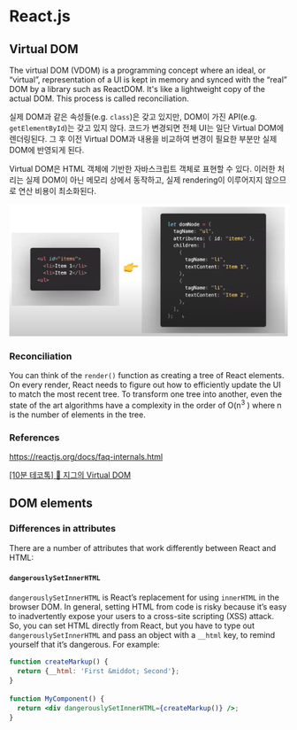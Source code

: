 # React.js

## Virtual DOM

The virtual DOM (VDOM) is a programming concept where an ideal, or “virtual”, representation of a UI is kept in memory and synced with the “real” DOM by a library such as ReactDOM. It's like a lightweight copy of the actual DOM. This process is called reconciliation.

실제 DOM과 같은 속성들(e.g. `class`)은 갖고 있지만, DOM이 가진 API(e.g. `getElementById`)는 갖고 있지 않다. 코드가 변경되면 전체 UI는 일단 Virtual DOM에 렌더링된다. 그 후 이전 Virtual DOM과 내용을 비교하여 변경이 필요한 부분만 실제 DOM에 반영되게 된다.

Virtual DOM은 HTML 객체에 기반한 자바스크립트 객체로 표현할 수 있다. 이러한 처리는 실제 DOM이 아닌 메모리 상에서 동작하고, 실제 rendering이 이루어지지 않으므로 연산 비용이 최소화된다.

![image-20220418191741021](README.assets/image-20220418191741021.png)

### Reconciliation

You can think of the `render()` function as creating a tree of React elements. On every render, React needs to figure out how to efficiently update the UI to match the most recent tree. To transform one tree into another, even the state of the art algorithms have a complexity in the order of O(n<sup>3</sup> ) where n is the number of elements in the tree.

### References

https://reactjs.org/docs/faq-internals.html

[[10분 테코톡] 🥁 지그의 Virtual DOM](https://youtu.be/PN_WmsgbQCo)



## DOM elements

### Differences in attributes

There are a number of attributes that work differently between React and HTML:

#### `dangerouslySetInnerHTML`

`dangerouslySetInnerHTML` is React’s replacement for using `innerHTML` in the browser DOM. In general, setting HTML from code is risky because it’s easy to inadvertently expose your users to a cross-site scripting (XSS) attack. So, you can set HTML directly from React, but you have to type out `dangerouslySetInnerHTML` and pass an object with a `__html` key, to remind yourself that it’s dangerous. For example:

```jsx
function createMarkup() {
  return {__html: 'First &middot; Second'};
}

function MyComponent() {
  return <div dangerouslySetInnerHTML={createMarkup()} />;
}
```

